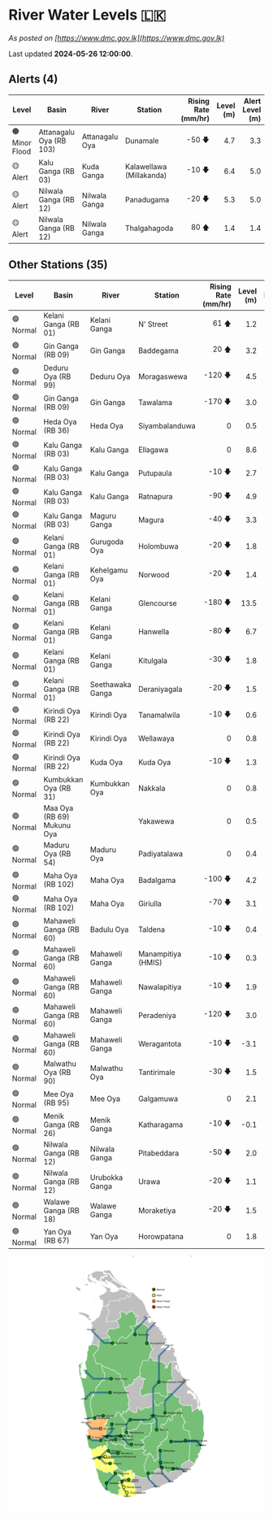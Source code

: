 # River Water Levels :sri_lanka:

*As posted on [https://www.dmc.gov.lk](https://www.dmc.gov.lk)*

Last updated **2024-05-26 12:00:00**.

## Alerts (4)

| Level | Basin | River | Station | Rising Rate (mm/hr) | Level (m) | Alert Level (m) |
|---|---|---|---|--: |--:|--:|
| 🟠 Minor Flood | Attanagalu Oya (RB 103) | Attanagalu Oya | Dunamale | -50 🡇 | 4.7 | 3.3 |
| 🟡 Alert | Kalu Ganga (RB 03) | Kuda Ganga | Kalawellawa (Millakanda) | -10 🡇 | 6.4 | 5.0 |
| 🟡 Alert | Nilwala Ganga (RB 12) | Nilwala Ganga | Panadugama | -20 🡇 | 5.3 | 5.0 |
| 🟡 Alert | Nilwala Ganga (RB 12) | Nilwala Ganga | Thalgahagoda | 80 🡅 | 1.4 | 1.4 |

## Other Stations (35)

| Level | Basin | River | Station | Rising Rate (mm/hr) | Level (m) | Alert Level (m) | Time to Alert |
|---|---|---|---|--: |--:|--:|---|
| 🟢 Normal | Kelani Ganga (RB 01) | Kelani Ganga | N' Street | 61 🡅 | 1.2 | 1.2 | 0.5 ⏳ |
| 🟢 Normal | Gin Ganga (RB 09) | Gin Ganga | Baddegama | 20 🡅 | 3.2 | 3.5 | 13.5 ⏳ |
| 🟢 Normal | Deduru Oya (RB 99) | Deduru Oya | Moragaswewa | -120 🡇 | 4.5 | 4.8 | 🟢 |
| 🟢 Normal | Gin Ganga (RB 09) | Gin Ganga | Tawalama | -170 🡇 | 3.0 | 4.0 | 🟢 |
| 🟢 Normal | Heda Oya (RB 36) | Heda Oya | Siyambalanduwa | 0  | 0.5 | 4.5 | 🟢 |
| 🟢 Normal | Kalu Ganga (RB 03) | Kalu Ganga | Ellagawa | 0  | 8.6 | 10.0 | 🟢 |
| 🟢 Normal | Kalu Ganga (RB 03) | Kalu Ganga | Putupaula | -10 🡇 | 2.7 | 3.0 | 🟢 |
| 🟢 Normal | Kalu Ganga (RB 03) | Kalu Ganga | Ratnapura | -90 🡇 | 4.9 | 5.2 | 🟢 |
| 🟢 Normal | Kalu Ganga (RB 03) | Maguru Ganga | Magura | -40 🡇 | 3.3 | 4.0 | 🟢 |
| 🟢 Normal | Kelani Ganga (RB 01) | Gurugoda Oya | Holombuwa | -20 🡇 | 1.8 | 3.0 | 🟢 |
| 🟢 Normal | Kelani Ganga (RB 01) | Kehelgamu Oya | Norwood | -20 🡇 | 1.4 | 1.5 | 🟢 |
| 🟢 Normal | Kelani Ganga (RB 01) | Kelani Ganga | Glencourse | -180 🡇 | 13.5 | 15.0 | 🟢 |
| 🟢 Normal | Kelani Ganga (RB 01) | Kelani Ganga | Hanwella | -80 🡇 | 6.7 | 7.0 | 🟢 |
| 🟢 Normal | Kelani Ganga (RB 01) | Kelani Ganga | Kitulgala | -30 🡇 | 1.8 | 3.0 | 🟢 |
| 🟢 Normal | Kelani Ganga (RB 01) | Seethawaka Ganga | Deraniyagala | -20 🡇 | 1.5 | 4.8 | 🟢 |
| 🟢 Normal | Kirindi Oya (RB 22) | Kirindi Oya | Tanamalwila | -10 🡇 | 0.6 | 4.0 | 🟢 |
| 🟢 Normal | Kirindi Oya (RB 22) | Kirindi Oya | Wellawaya | 0  | 0.8 | 4.4 | 🟢 |
| 🟢 Normal | Kirindi Oya (RB 22) | Kuda Oya | Kuda Oya | -10 🡇 | 1.3 | 6.9 | 🟢 |
| 🟢 Normal | Kumbukkan Oya (RB 31) | Kumbukkan Oya | Nakkala | 0  | 0.8 | 5.0 | 🟢 |
| 🟢 Normal | Maa Oya (RB 69) Mukunu Oya |  | Yakawewa | 0  | 0.5 | 4.0 | 🟢 |
| 🟢 Normal | Maduru Oya (RB 54) | Maduru Oya | Padiyatalawa | 0  | 0.4 | 4.0 | 🟢 |
| 🟢 Normal | Maha Oya (RB 102) | Maha Oya | Badalgama | -100 🡇 | 4.2 | 5.0 | 🟢 |
| 🟢 Normal | Maha Oya (RB 102) | Maha Oya | Giriulla | -70 🡇 | 3.1 | 5.5 | 🟢 |
| 🟢 Normal | Mahaweli Ganga (RB 60) | Badulu Oya | Taldena | -10 🡇 | 0.4 | 3.0 | 🟢 |
| 🟢 Normal | Mahaweli Ganga (RB 60) | Mahaweli Ganga | Manampitiya (HMIS) | -10 🡇 | 0.3 | 3.0 | 🟢 |
| 🟢 Normal | Mahaweli Ganga (RB 60) | Mahaweli Ganga | Nawalapitiya | -10 🡇 | 1.9 | 3.5 | 🟢 |
| 🟢 Normal | Mahaweli Ganga (RB 60) | Mahaweli Ganga | Peradeniya | -120 🡇 | 3.0 | 5.0 | 🟢 |
| 🟢 Normal | Mahaweli Ganga (RB 60) | Mahaweli Ganga | Weragantota | -10 🡇 | -3.1 | 5.0 | 🟢 |
| 🟢 Normal | Malwathu Oya (RB 90) | Malwathu Oya | Tantirimale | -30 🡇 | 1.5 | 5.0 | 🟢 |
| 🟢 Normal | Mee Oya (RB 95) | Mee Oya | Galgamuwa | 0  | 2.1 | 4.8 | 🟢 |
| 🟢 Normal | Menik Ganga (RB 26) | Menik Ganga | Katharagama | -10 🡇 | -0.1 | 4.0 | 🟢 |
| 🟢 Normal | Nilwala Ganga (RB 12) | Nilwala Ganga | Pitabeddara | -50 🡇 | 2.0 | 4.0 | 🟢 |
| 🟢 Normal | Nilwala Ganga (RB 12) | Urubokka Ganga | Urawa | -20 🡇 | 1.1 | 2.5 | 🟢 |
| 🟢 Normal | Walawe Ganga (RB 18) | Walawe Ganga | Moraketiya | -20 🡇 | 1.5 | 3.0 | 🟢 |
| 🟢 Normal | Yan Oya (RB 67) | Yan Oya | Horowpatana | 0  | 1.8 | 6.0 | 🟢 |


<div id="river-water-level-map">

![River Water Level Map](images/river-water-level-map.png)

</div>
